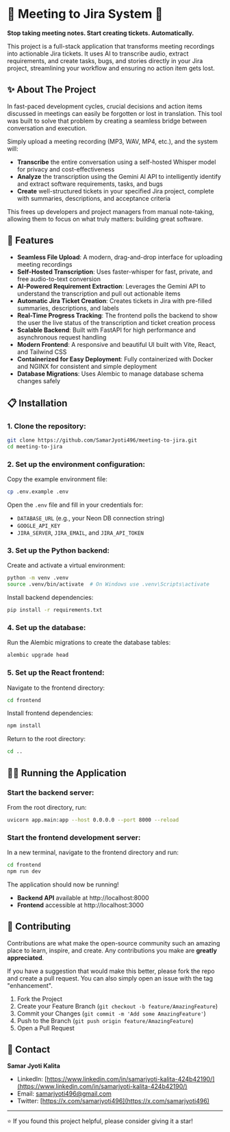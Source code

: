 # 🎤 Meeting to Jira System 🚀

**Stop taking meeting notes. Start creating tickets. Automatically.**

This project is a full-stack application that transforms meeting recordings into actionable Jira tickets. It uses AI to transcribe audio, extract requirements, and create tasks, bugs, and stories directly in your Jira project, streamlining your workflow and ensuring no action item gets lost.

## ✨ About The Project

In fast-paced development cycles, crucial decisions and action items discussed in meetings can easily be forgotten or lost in translation. This tool was built to solve that problem by creating a seamless bridge between conversation and execution.

Simply upload a meeting recording (MP3, WAV, MP4, etc.), and the system will:

- **Transcribe** the entire conversation using a self-hosted Whisper model for privacy and cost-effectiveness
- **Analyze** the transcription using the Gemini AI API to intelligently identify and extract software requirements, tasks, and bugs
- **Create** well-structured tickets in your specified Jira project, complete with summaries, descriptions, and acceptance criteria

This frees up developers and project managers from manual note-taking, allowing them to focus on what truly matters: building great software.

## 🚀 Features

- **Seamless File Upload**: A modern, drag-and-drop interface for uploading meeting recordings
- **Self-Hosted Transcription**: Uses faster-whisper for fast, private, and free audio-to-text conversion
- **AI-Powered Requirement Extraction**: Leverages the Gemini API to understand the transcription and pull out actionable items
- **Automatic Jira Ticket Creation**: Creates tickets in Jira with pre-filled summaries, descriptions, and labels
- **Real-Time Progress Tracking**: The frontend polls the backend to show the user the live status of the transcription and ticket creation process
- **Scalable Backend**: Built with FastAPI for high performance and asynchronous request handling
- **Modern Frontend**: A responsive and beautiful UI built with Vite, React, and Tailwind CSS
- **Containerized for Easy Deployment**: Fully containerized with Docker and NGINX for consistent and simple deployment
- **Database Migrations**: Uses Alembic to manage database schema changes safely

## 📋 Installation

### 1. Clone the repository:

```bash
git clone https://github.com/SamarJyoti496/meeting-to-jira.git
cd meeting-to-jira
```

### 2. Set up the environment configuration:

Copy the example environment file:

```bash
cp .env.example .env
```

Open the `.env` file and fill in your credentials for:

- `DATABASE_URL` (e.g., your Neon DB connection string)
- `GOOGLE_API_KEY`
- `JIRA_SERVER`, `JIRA_EMAIL`, and `JIRA_API_TOKEN`

### 3. Set up the Python backend:

Create and activate a virtual environment:

```bash
python -m venv .venv
source .venv/bin/activate  # On Windows use .venv\Scripts\activate
```

Install backend dependencies:

```bash
pip install -r requirements.txt
```

### 4. Set up the database:

Run the Alembic migrations to create the database tables:

```bash
alembic upgrade head
```

### 5. Set up the React frontend:

Navigate to the frontend directory:

```bash
cd frontend
```

Install frontend dependencies:

```bash
npm install
```

Return to the root directory:

```bash
cd ..
```

## 🏃‍♂️ Running the Application

### Start the backend server:

From the root directory, run:

```bash
uvicorn app.main:app --host 0.0.0.0 --port 8000 --reload
```

### Start the frontend development server:

In a new terminal, navigate to the frontend directory and run:

```bash
cd frontend
npm run dev
```

The application should now be running!

- **Backend API** available at http://localhost:8000
- **Frontend** accessible at http://localhost:3000

## 🤝 Contributing

Contributions are what make the open-source community such an amazing place to learn, inspire, and create. Any contributions you make are **greatly appreciated**.

If you have a suggestion that would make this better, please fork the repo and create a pull request. You can also simply open an issue with the tag "enhancement".

1. Fork the Project
2. Create your Feature Branch (`git checkout -b feature/AmazingFeature`)
3. Commit your Changes (`git commit -m 'Add some AmazingFeature'`)
4. Push to the Branch (`git push origin feature/AmazingFeature`)
5. Open a Pull Request

## 📧 Contact

**Samar Jyoti Kalita**

- LinkedIn: [https://www.linkedin.com/in/samarjyoti-kalita-424b42190/](https://www.linkedin.com/in/samarjyoti-kalita-424b42190/)
- Email: [samarjyoti496@gmail.com](mailto:samarjyoti496@gmail.com)
- Twitter: [https://x.com/samarjyoti496](https://x.com/samarjyoti496)

---

⭐ If you found this project helpful, please consider giving it a star!
